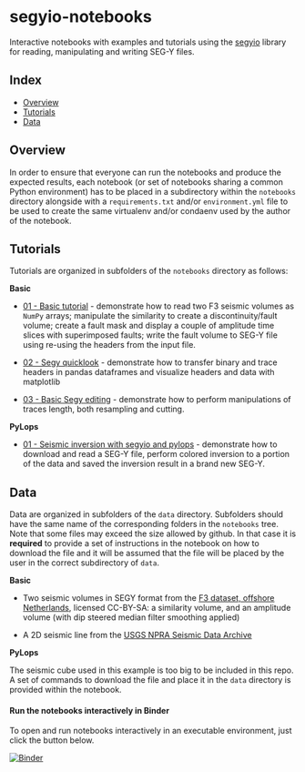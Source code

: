 # segyio-notebooks #

Interactive notebooks with examples and tutorials using the
[segyio](https://github.com/equinor/segyio) library for reading, manipulating 
and writing SEG-Y files.


## Index ##

* [Overview](#Overview)
* [Tutorials](#Tutorials)
* [Data](data)

## Overview ##
In order to ensure that everyone can run the notebooks and produce the expected results, 
each notebook (or set of notebooks sharing a common Python environment) has to be placed in a subdirectory within the
``notebooks`` directory alongside with a ``requirements.txt`` and/or ``environment.yml`` file to be used to create the same
virtualenv and/or condaenv used by the author of the notebook.


## Tutorials ##
Tutorials are organized in subfolders of the ``notebooks`` directory as follows:

**Basic**

- [01 - Basic tutorial](notebooks/basic/01_basic_tutorial.ipynb) - demonstrate how to read
  two F3 seismic volumes as `NumPy` arrays; manipulate the similarity to create
  a discontinuity/fault volume; create a fault mask and display a couple of
  amplitude time slices with superimposed faults; write the fault volume to
  SEG-Y file using re-using the headers from the input file.

- [02 - Segy quicklook](notebooks/basic/02_segy_quicklook.ipynb) - demonstrate how to 
  transfer binary and trace headers in pandas dataframes and visualize headers and data
  with matplotlib

- [03 - Basic Segy editing](notebooks/basic/03_basic_segy_editing.ipynb) - demonstrate how 
  to perform manipulations of traces length, both resampling and cutting.



**PyLops**

- [01 - Seismic inversion with segyio and pylops](notebooks/pylops/01_seismic_inversion.ipynb) - demonstrate how to download and 
  read a SEG-Y file, perform colored inversion to a portion of the data and saved the inversion result in a brand new SEG-Y.


## Data ##
Data are organized in subfolders of the ``data`` directory. Subfolders should have the same name of the corresponding folders in the 
``notebooks`` tree. Note that some files may exceed the size allowed by github. In that case it is **required** to provide a set of 
instructions in the notebook on how to download the file and it will be assumed that the file will be placed by the user
in the correct subdirectory of ``data``.

**Basic**

- Two seismic volumes in SEGY format from the [F3 dataset, offshore
  Netherlands](https://terranubis.com/datainfo/Netherlands-Offshore-F3-Block-Complete),
  licensed CC-BY-SA: a similarity volume, and an amplitude volume (with dip
  steered median filter smoothing applied)

- A 2D seismic line from the [USGS NPRA Seismic Data Archive](http://energy.usgs.gov/GeochemistryGeophysics/SeismicDataProcessingInterpretation/NPRASeismicDataArchive.aspx)


**PyLops**

The seismic cube used in this example is too big to be included in this repo. A set of commands to download the file and place it in the ``data`` 
directory is provided within the notebook.


#### Run the notebooks interactively in Binder
To open and run notebooks interactively in an executable environment, just
click the button below.

[![Binder](https://mybinder.org/badge_logo.svg)](https://mybinder.org/v2/gh/equinor/segyio-notebooks/master)
